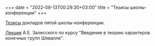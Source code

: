 +++
date = "2022-08-13T00:29:30+03:00"
title = "Тезисы школы-конференции"
+++
<p><a href="../Thesis_full_2015.pdf">Тезисы</a>
  докладов пятой школы-конференции.</p>
<p><a href="../Zalesskii.pdf">Лекции</a> А.Е. Залесского по курсу &quot;Введение в теорию характеров конечных групп Шевалле&quot;.<br />
  <br />
</p>
